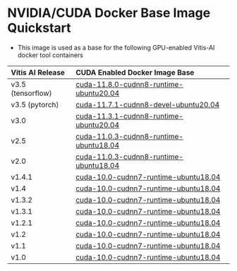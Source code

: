 [//]: # (Readme.md - NVIDIA/CUDA Vitis-AI Docker Images)

# NVIDIA/CUDA Docker Base Image Quickstart
- This image is used as a base for the following GPU-enabled Vitis-AI docker tool containers

| Vitis AI Release  | CUDA Enabled Docker Image Base                     |
|:------------------|:---------------------------------------------------|
| v3.5 (tensorflow) | [cuda-11.8.0-cudnn8-runtime-ubuntu20.04][cuda1180] |
| v3.5 (pytorch)    | [cuda-11.7.1-cudnn8-devel-ubuntu20.04][cuda1171]   |
| v3.0              | [cuda-11.3.1-cudnn8-runtime-ubuntu20.04][cuda1131] |
| v2.5              | [cuda-11.0.3-cudnn8-runtime-ubuntu18.04][cuda1103]     |
| v2.0              | [cuda-11.0.3-cudnn8-runtime-ubuntu18.04][cuda1103]     |
| v1.4.1            | [cuda-10.0-cudnn7-runtime-ubuntu18.04][cuda10]     |
| v1.4              | [cuda-10.0-cudnn7-runtime-ubuntu18.04][cuda10]     |
| v1.3.2            | [cuda-10.0-cudnn7-runtime-ubuntu18.04][cuda10]     |
| v1.3.1            | [cuda-10.0-cudnn7-runtime-ubuntu18.04][cuda10]     |
| v1.2.1            | [cuda-10.0-cudnn7-runtime-ubuntu18.04][cuda10]     |
| v1.2              | [cuda-10.0-cudnn7-runtime-ubuntu18.04][cuda10]     |
| v1.1              | [cuda-10.0-cudnn7-runtime-ubuntu18.04][cuda10]     |
| v1.0              | [cuda-10.0-cudnn7-runtime-ubuntu18.04][cuda10]     |

[cuda10]: ./cuda-10.0-cudnn7-runtime-ubuntu18.04/
[cuda1103]: ./cuda-11.0.3-cudnn8-runtime-ubuntu18.04/
[cuda1131]: ./cuda-11.3.1-cudnn8-runtime-ubuntu20.04/
[cuda1171]: ./cuda-11.7.1-cudnn8-runtime-ubuntu20.04/
[cuda1180]: ./cuda-11.8.0-cudnn8-runtime-ubuntu20.04/